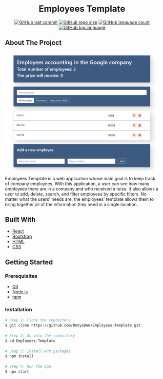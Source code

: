 <div align='center'>
  <br>
  <h1>Employees Template</h1>
</div>

<!-- PROJECT SHIELDS -->
<div align='center'>

  <a href="">![GitHub last commit](https://img.shields.io/github/last-commit/RadyaBen/Employees-Template?style=plastic)</a>
  <a href="">![GitHub repo size](https://img.shields.io/github/repo-size/RadyaBen/Employees-Template?style=plastic)</a>
  <a href="">![GitHub language count](https://img.shields.io/github/languages/count/RadyaBen/Employees-Template?style=plastic)</a>
  <a href="">![GitHub top language](https://img.shields.io/github/languages/top/RadyaBen/Employees-Template?style=plastic)</a>

</div>

<!-- ABOUT THE PROJECT -->
## About The Project

<img src='src/assets/image/app-screenshot.png' height='auto' width='600' alt='Employees Template ' title='Employees Template'>

Employees Template is a web application whose main goal is to keep track of company employees. With this application, a user can see how many employees there are in a company and who received a raise. It also allows a user to add, delete, search, and filter employees by specific filters. No matter what the users' needs are, the employees' template allows them to bring together all of the information they need in a single location.

## Built With

* [React](https://reactjs.org/) 
* [Bootstrap](https://getbootstrap.com/) 
* [HTML](https://developer.mozilla.org/en-US/docs/Web/HTML/) 
* [CSS](https://developer.mozilla.org/en-US/docs/Web/CSS/) 

<!-- GETTING STARTED -->
## Getting Started

### Prerequisites

* [Git](https://git-scm.com)
* [Node.js](https://nodejs.org/en/download/)
* [npm](http://npmjs.com)

### Installation

```sh
# Step 1: Clone the repository
$ git clone https://github.com/RadyaBen/Employees-Template.git

# Step 2: Go into the repository 
$ cd Employees-Template

# Step 3: Install NPM packages
$ npm install

# Step 4: Run the app 
$ npm start
```